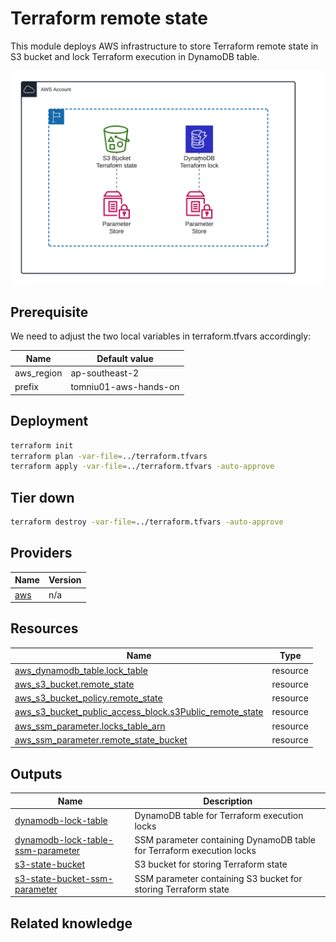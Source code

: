 <!-- BEGIN_TF_DOCS -->
# Terraform remote state

This module deploys AWS infrastructure to store Terraform remote state in S3 bucket and lock Terraform execution in DynamoDB table.

![Remote-state](img/Remote-state.png)

## Prerequisite
We need to adjust the two local variables in terraform.tfvars accordingly:

| Name | Default value                  |
|------|--------------------------------|
|aws_region | ap-southeast-2                 |
|prefix| tomniu01-aws-hands-on |

## Deployment

```sh
terraform init
terraform plan -var-file=../terraform.tfvars
terraform apply -var-file=../terraform.tfvars -auto-approve
```

## Tier down

```sh
terraform destroy -var-file=../terraform.tfvars -auto-approve
```
## Providers

| Name | Version |
|------|---------|
| <a name="provider_aws"></a> [aws](#provider\_aws) | n/a |
## Resources

| Name | Type |
|------|------|
| [aws_dynamodb_table.lock_table](https://registry.terraform.io/providers/hashicorp/aws/latest/docs/resources/dynamodb_table) | resource |
| [aws_s3_bucket.remote_state](https://registry.terraform.io/providers/hashicorp/aws/latest/docs/resources/s3_bucket) | resource |
| [aws_s3_bucket_policy.remote_state](https://registry.terraform.io/providers/hashicorp/aws/latest/docs/resources/s3_bucket_policy) | resource |
| [aws_s3_bucket_public_access_block.s3Public_remote_state](https://registry.terraform.io/providers/hashicorp/aws/latest/docs/resources/s3_bucket_public_access_block) | resource |
| [aws_ssm_parameter.locks_table_arn](https://registry.terraform.io/providers/hashicorp/aws/latest/docs/resources/ssm_parameter) | resource |
| [aws_ssm_parameter.remote_state_bucket](https://registry.terraform.io/providers/hashicorp/aws/latest/docs/resources/ssm_parameter) | resource |
## Outputs

| Name | Description |
|------|-------------|
| <a name="output_dynamodb-lock-table"></a> [dynamodb-lock-table](#output\_dynamodb-lock-table) | DynamoDB table for Terraform execution locks |
| <a name="output_dynamodb-lock-table-ssm-parameter"></a> [dynamodb-lock-table-ssm-parameter](#output\_dynamodb-lock-table-ssm-parameter) | SSM parameter containing DynamoDB table for Terraform execution locks |
| <a name="output_s3-state-bucket"></a> [s3-state-bucket](#output\_s3-state-bucket) | S3 bucket for storing Terraform state |
| <a name="output_s3-state-bucket-ssm-parameter"></a> [s3-state-bucket-ssm-parameter](#output\_s3-state-bucket-ssm-parameter) | SSM parameter containing S3 bucket for storing Terraform state |

## Related knowledge
<!-- END_TF_DOCS -->
